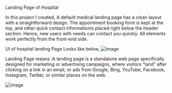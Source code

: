 Landing Page of Hospital 

In this project I created, A default medical landing page has a clean layout with a straightforward design. 
The appointment booking form is kept at the top, and other quick contact informationis placed right below the header section. 
Hence, new users with needs can contact you quickly. 
All elements work perfectly from the front-end side.

UI of hospital landing Page Looks like below,
![image](https://github.com/user-attachments/assets/1d9ce2cc-a8bc-4f82-a894-8dcdc2955748)

Landing Page means :A landing page is a standalone web page specifically designed for marketing or advertising campaigns, where visitors “land” after clicking on a link in an email, 
or ads from Google, Bing, YouTube, Facebook, Instagram, Twitter, or similar places on the web.

![image](https://github.com/user-attachments/assets/28969b89-21c7-48cf-bc2c-b187345e1fbd)

